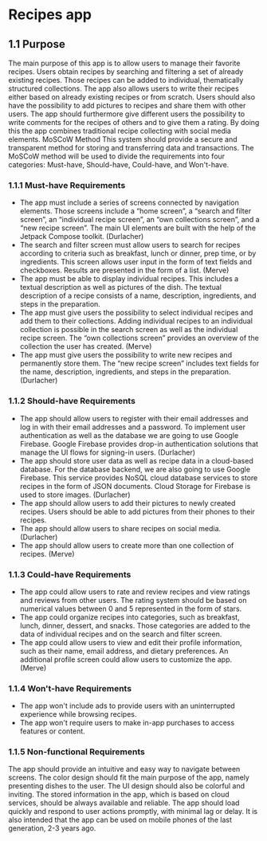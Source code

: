 # Recipes app

## 1.1	Purpose 
The main purpose of this app is to allow users to manage their favorite recipes. Users obtain recipes by searching and filtering a set of already existing recipes. Those recipes can be added to individual, thematically structured collections. The app also allows users to write their recipes either based on already existing recipes or from scratch. Users should also have the possibility to add pictures to recipes and share them with other users. The app should furthermore give different users the possibility to write comments for the recipes of others and to give them a rating. By doing this the app combines traditional recipe collecting with social media elements.
MoSCoW Method
This system should provide a secure and transparent method for storing and transferring data and transactions. The MoSCoW method will be used to divide the requirements into four categories: Must-have, Should-have, Could-have, and Won't-have.

### 1.1.1	Must-have Requirements
- The app must include a series of screens connected by navigation elements. Those screens include a “home screen”, a “search and filter screen”, an “individual recipe screen”, an “own collections screen”, and a “new recipe screen”. The main UI elements are built with the help of the Jetpack Compose toolkit. (Durlacher)
- The search and filter screen must allow users to search for recipes according to criteria such as breakfast, lunch or dinner, prep time, or by ingredients. This screen allows user input in the form of text fields and checkboxes. Results are presented in the form of a list. (Merve)
- The app must be able to display individual recipes. This includes a textual description as well as pictures of the dish. The textual description of a recipe consists of a name, description, ingredients, and steps in the preparation.
- The app must give users the possibility to select individual recipes and add them to their collections. Adding individual recipes to an individual collection is possible in the search screen as well as the individual recipe screen. The “own collections screen” provides an overview of the collection the user has created. (Merve)
- The app must give users the possibility to write new recipes and permanently store them. The “new recipe screen” includes text fields for the name, description, ingredients, and steps in the preparation. (Durlacher)

### 1.1.2	Should-have Requirements
- The app should allow users to register with their email addresses and log in with their email addresses and a password. To implement user authentication as well as the database we are going to use Google Firebase. Google Firebase provides drop-in authentication solutions that manage the UI flows for signing-in users. (Durlacher)
- The app should store user data as well as recipe data in a cloud-based database. For the database backend, we are also going to use Google Firebase. This service provides NoSQL cloud database services to store recipes in the form of JSON documents. Cloud Storage for Firebase is used to store images. (Durlacher)
- The app should allow users to add their pictures to newly created recipes. Users should be able to add pictures from their phones to their recipes.
- The app should allow users to share recipes on social media. (Durlacher)
- The app should allow users to create more than one collection of recipes. (Merve)

### 1.1.3	Could-have Requirements
- The app could allow users to rate and review recipes and view ratings and reviews from other users. The rating system should be based on numerical values between 0 and 5 represented in the form of stars.
- The app could organize recipes into categories, such as breakfast, lunch, dinner, dessert, and snacks. Those categories are added to the data of individual recipes and on the search and filter screen. 
- The app could allow users to view and edit their profile information, such as their name, email address, and dietary preferences. An additional profile screen could allow users to customize the app. (Merve)

### 1.1.4	Won't-have Requirements
- The app won't include ads to provide users with an uninterrupted experience while browsing recipes.
- The app won't require users to make in-app purchases to access features or content.

### 1.1.5	Non-functional Requirements
The app should provide an intuitive and easy way to navigate between screens. The color design should fit the main purpose of the app, namely presenting dishes to the user. The UI design should also be colorful and inviting.
The stored information in the app, which is based on cloud services, should be always available and reliable.
The app should load quickly and respond to user actions promptly, with minimal lag or delay. It is also intended that the app can be used on mobile phones of the last generation, 2-3 years ago.
